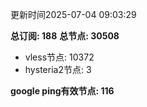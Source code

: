更新时间2025-07-04 09:03:29

**总订阅: 188**
**总节点: 30508**
- vless节点: 10372
- hysteria2节点: 3

**google ping有效节点: 116**
